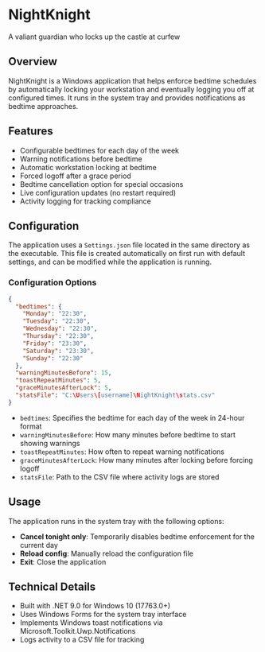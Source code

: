# NightKnight
A valiant guardian who locks up the castle at curfew

## Overview
NightKnight is a Windows application that helps enforce bedtime schedules by automatically locking your workstation and eventually logging you off at configured times. It runs in the system tray and provides notifications as bedtime approaches.

## Features
- Configurable bedtimes for each day of the week
- Warning notifications before bedtime
- Automatic workstation locking at bedtime
- Forced logoff after a grace period
- Bedtime cancellation option for special occasions
- Live configuration updates (no restart required)
- Activity logging for tracking compliance

## Configuration
The application uses a `Settings.json` file located in the same directory as the executable. This file is created automatically on first run with default settings, and can be modified while the application is running.

### Configuration Options
```json
{
  "bedtimes": {
    "Monday": "22:30",
    "Tuesday": "22:30",
    "Wednesday": "22:30",
    "Thursday": "22:30",
    "Friday": "23:30",
    "Saturday": "23:30",
    "Sunday": "22:30"
  },
  "warningMinutesBefore": 15,
  "toastRepeatMinutes": 5,
  "graceMinutesAfterLock": 5,
  "statsFile": "C:\Users\[username]\NightKnight\stats.csv"
}
```

- `bedtimes`: Specifies the bedtime for each day of the week in 24-hour format
- `warningMinutesBefore`: How many minutes before bedtime to start showing warnings
- `toastRepeatMinutes`: How often to repeat warning notifications
- `graceMinutesAfterLock`: How many minutes after locking before forcing logoff
- `statsFile`: Path to the CSV file where activity logs are stored

## Usage
The application runs in the system tray with the following options:
- **Cancel tonight only**: Temporarily disables bedtime enforcement for the current day
- **Reload config**: Manually reload the configuration file
- **Exit**: Close the application

## Technical Details
- Built with .NET 9.0 for Windows 10 (17763.0+)
- Uses Windows Forms for the system tray interface
- Implements Windows toast notifications via Microsoft.Toolkit.Uwp.Notifications
- Logs activity to a CSV file for tracking
